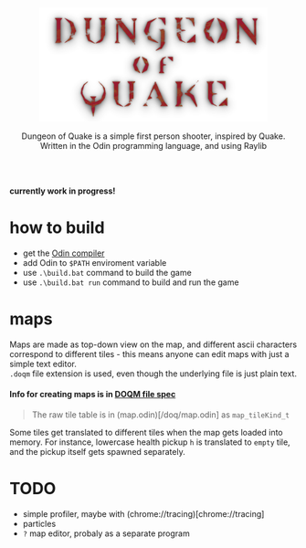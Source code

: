<p align="center">
  <img src="/build/textures/dungeon_of_quake_logo.png" width="400">  
</p>

<p align="center">
  Dungeon of Quake is a simple first person shooter, inspired by Quake.
  </br>
  Written in the Odin programming language, and using Raylib
</p>
</br>
</br>

**currently work in progress!**

# how to build
- get the [Odin compiler](https://github.com/odin-lang/Odin)
- add Odin to `$PATH` enviroment variable
- use `.\build.bat` command to build the game  
- use `.\build.bat run` command to build and run the game  

# maps
Maps are made as top-down view on the map, and different ascii characters correspond to different tiles - this means anyone can edit maps with just a simple text editor.  
`.doqm` file extension is used, even though the underlying file is just plain text.
#### Info for creating maps is in [DOQM file spec](doqm_format_spec.md)  

> The raw tile table is in (map.odin)[/doq/map.odin] as `map_tileKind_t`

Some tiles get translated to different tiles when the map gets loaded into memory. For instance, lowercase
health pickup `h` is translated to `empty` tile, and the pickup itself gets spawned separately.

# TODO
- simple profiler, maybe with (chrome://tracing)[chrome://tracing]
- particles
- `?` map editor, probaly as a separate program
